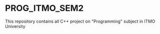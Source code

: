 # PROG_ITMO_SEM2
This repository contains all C++ project on "Programming" subject in ITMO University
